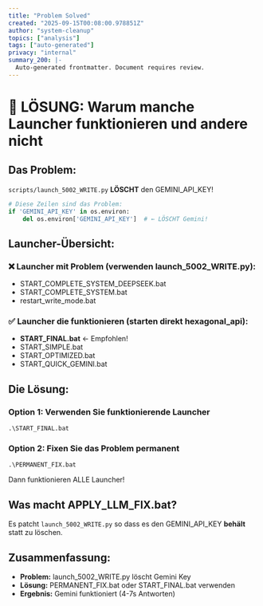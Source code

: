 ```yaml
---
title: "Problem Solved"
created: "2025-09-15T00:08:00.978851Z"
author: "system-cleanup"
topics: ["analysis"]
tags: ["auto-generated"]
privacy: "internal"
summary_200: |-
  Auto-generated frontmatter. Document requires review.
---
```


# 🎯 LÖSUNG: Warum manche Launcher funktionieren und andere nicht

## Das Problem:
`scripts/launch_5002_WRITE.py` **LÖSCHT** den GEMINI_API_KEY!

```python
# Diese Zeilen sind das Problem:
if 'GEMINI_API_KEY' in os.environ:
    del os.environ['GEMINI_API_KEY']  # ← LÖSCHT Gemini!
```

## Launcher-Übersicht:

### ❌ Launcher mit Problem (verwenden launch_5002_WRITE.py):
- START_COMPLETE_SYSTEM_DEEPSEEK.bat
- START_COMPLETE_SYSTEM.bat
- restart_write_mode.bat

### ✅ Launcher die funktionieren (starten direkt hexagonal_api):
- **START_FINAL.bat** ← Empfohlen!
- START_SIMPLE.bat
- START_OPTIMIZED.bat
- START_QUICK_GEMINI.bat

## Die Lösung:

### Option 1: Verwenden Sie funktionierende Launcher
```batch
.\START_FINAL.bat
```

### Option 2: Fixen Sie das Problem permanent
```batch
.\PERMANENT_FIX.bat
```
Dann funktionieren ALLE Launcher!

## Was macht APPLY_LLM_FIX.bat?
Es patcht `launch_5002_WRITE.py` so dass es den GEMINI_API_KEY **behält** statt zu löschen.

## Zusammenfassung:
- **Problem:** launch_5002_WRITE.py löscht Gemini Key
- **Lösung:** PERMANENT_FIX.bat oder START_FINAL.bat verwenden
- **Ergebnis:** Gemini funktioniert (4-7s Antworten)